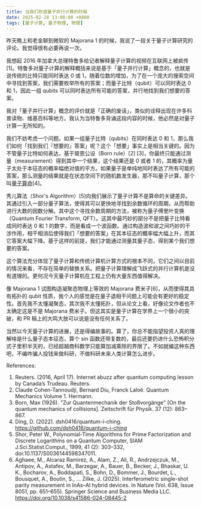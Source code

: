 ```yaml
---
title: 当我们吹嘘量子并行计算的时候
date: 2025-02-28 13:00:00 +0800
tags: [量子计算, 量子物理, 物理]
---
```


昨天晚上和老金聊到微软的 Majorana 1 的时候，我说了一段关于量子计算研究的评论。我觉得很有必要再说一次。

我想起 2016 年加拿大总理特鲁多给记者解释量子计算的视频在互联网上被疯传[1]。特鲁多对量子计算的解释概括来说是基于「量子并行计算」概念的，也就是说传统的比特只能同时表达 0 或 1，随着位数的增加，为了在一个庞大的搜索空间中寻找到答案，我们需要枚举所有的答案；而量子比特（qubit）可以同时表达 0 和 1，因此一组 qubits 可以同时表达所有可能的答案，并行地找到我们想要的答案。

我对「量子并行计算」概念的评价就是「正确的废话」，类似的诠释出现在许多科普读物、维基百科等地方。我认为当特鲁多背诵这段内容的时候，他必然是对量子计算一无所知的。

我们不妨考虑一个问题。如果一组量子比特（qubits）在同时表达 0 和 1，那么我们如何「找到我们『想要的』答案」呢？这个「想要」事实上是相当关键的。因为不管量子比特如何表达，基于玻恩公设（Born rule）[2] [3]，你最终只能通过测量（measurement）得到其中一个结果，这个结果还是 0 或者 1 的，其概率为量子太处于本征态的概率幅绝对值的平方。如果量子是单纯地同时表达了所有可能的答案，那么测量的结果就是在状态空间下的随机数发生器，那不叫量子计算，那个叫[量子算命](/2019/11/13/quantum-poe)[4]。

秀儿算法（Shor's Algorithm）[5]向我们展示了量子计算不是算命的关键差异。其通过引入一部分量子算法，使得其可以更快地寻找到余数循环的周期，从而帮助进行大数的因数分解。其中这个寻找余数周期的方法，被称为量子傅里叶变换（Quantum Fourier Transform, QFT）。这其中最巧妙的部分不是把量子比特看成同时表达 0 和 1 的数字，而是看成一个波函数。通过构造波和波之间巧妙的干涉作用，相干相消后使得我们「想要的答案」在其本征态的概率幅大幅上升，而其它答案大幅下降。基于这样的前提，我们才能通过测量其量子态，得到某个我们想要的答案。

这个算法充分体现了量子计算和传统计算机计算方式的根本不同，它们之间以目前的情况来看，不存在简单的替换关系。把量子计算理解成飞跃式的并行计算机是没有道理的。更何况今天量子计算机在工程上仍有大量东西值得解决。

像 Majorana 1 试图构造凝聚态物理上等效的 Majorana 费米子[6]，从而使得其具有拓扑的 qubit 性质，我个人的感觉是在量子退相干问题上可能会有更好的稳定性。首先我不太懂凝聚态，其次我不太懂拓扑，但从论文上看，好像论文作者也不太确定这是不是 Majorana 费米子。但这其实是量子计算在学界上一个很小的突破，和 PR 稿上的大鸣大放可以说是没有任何关系了。

当然以今天量子计算的进展，还是得编故事的。算了，你总不能指望投资人真的理解啥是什么量子态本征态，算个 sin 函数还带复数的，最后还要扔进什么恐怖积分式子里积半天的，已经超越商科数学只能算加减乘除的界限了。不如就编这种东西吧，不编咋骗人投钱来做科研，不做科研未来人类计算怎么进步。

References:

1. Reuters. (2016, April 17). Internet abuzz after quantum computing lesson by Canada’s Trudeau. Reuters.
2. Claude Cohen-Tannoudji, Bernard Diu, Franck Laloë. Quantum Mechanics Volume 1. Hermann.
3.  Born, Max (1926). "Zur Quantenmechanik der Stoßvorgänge" [On the quantum mechanics of collisions]. Zeitschrift für Physik. 37 (12): 863–867.
4. Ding, D. (2022). dsh0416/quantum-i-ching. https://github.com/dsh0416/quantum-i-ching
5. Shor, Peter W., Polynomial-Time Algorithms for Prime Factorization and Discrete Logarithms on a Quantum Computer, SIAM J.Sci.Statist.Comput., 1999, 41 (2): 303–332, doi:10.1137/S0036144598347011.
6. Aghaee, M., Alcaraz Ramirez, A., Alam, Z., Ali, R., Andrzejczuk, M., Antipov, A., Astafev, M., Barzegar, A., Bauer, B., Becker, J., Bhaskar, U. K., Bocharov, A., Boddapati, S., Bohn, D., Bommer, J., Bourdet, L., Bousquet, A., Boutin, S., … Zilke, J. (2025). Interferometric single-shot parity measurement in InAs–Al hybrid devices. In Nature (Vol. 638, Issue 8051, pp. 651–655). Springer Science and Business Media LLC. https://doi.org/10.1038/s41586-024-08445-2
